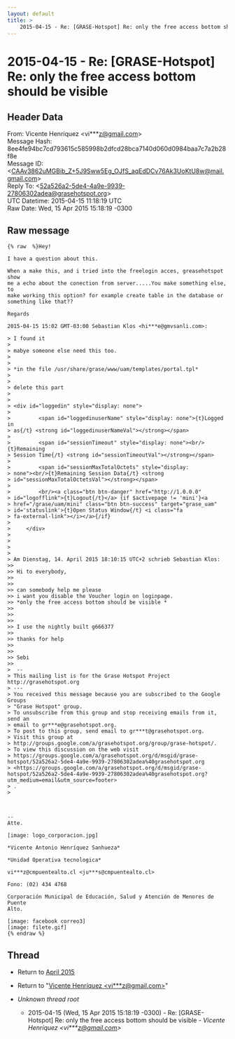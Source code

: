 ```yaml
---
layout: default
title: >
    2015-04-15 - Re: [GRASE-Hotspot] Re: only the free access bottom should be visible
---
```


# 2015-04-15 - Re: [GRASE-Hotspot] Re: only the free access bottom should be visible

## Header Data

From: Vicente Henríquez \<vi***z@gmail.com\><br>
Message Hash: 8ee4fe94bc7cd793615c585998b2dfcd28bca7140d060d0984baa7c7a2b28f8e<br>
Message ID: \<CAAv3862uMGBib_Z+5J9Sww5Eg_OJfS_aqEdDCv76Ak3UoKtU8w@mail.gmail.com\><br>
Reply To: \<52a526a2-5de4-4a9e-9939-27806302adea@grasehotspot.org\><br>
UTC Datetime: 2015-04-15 11:18:19 UTC<br>
Raw Date: Wed, 15 Apr 2015 15:18:19 -0300<br>

## Raw message

```
{% raw  %}Hey!

I have a question about this.

When a make this, and i tried into the freelogin acces, greasehotspot show
me a echo about the conection from server.....You make something else, to
make working this option? for example create table in the database or
something like that??

Regards

2015-04-15 15:02 GMT-03:00 Sebastian Klos <hi***e@gmvsanli.com>:

> I found it
>
> mabye someone else need this too.
>
>
> *in the file /usr/share/grase/www/uam/templates/portal.tpl*
>
>
> delete this part
>
>
> <div id="loggedin" style="display: none">
>
>         <span id="loggedinuserName" style="display: none">{t}Logged in
> as{/t} <strong id="loggedinuserNameVal"></strong></span>
>
>         <span id="sessionTimeout" style="display: none"><br/>{t}Remaining
> Session Time{/t} <strong id="sessionTimeoutVal"></strong></span>
>
>         <span id="sessionMaxTotalOctets" style="display:
> none"><br/>{t}Remaining Session Data{/t} <strong
> id="sessionMaxTotalOctetsVal"></strong></span>
>
>         <br/><a class="btn btn-danger" href="http://1.0.0.0"
> id="logofflink">{t}Logout{/t}</a> {if $activepage != 'mini'}<a
> href="/grase/uam/mini" class="btn btn-success" target="grase_uam"
> id='statuslink'>{t}Open Status Window{/t} <i class="fa
> fa-external-link"></i></a>{/if}
>
>     </div>
>
>
>
>
> Am Dienstag, 14. April 2015 18:10:15 UTC+2 schrieb Sebastian Klos:
>>
>> Hi to everybody,
>>
>>
>> can somebody help me please
>> i want you disable the Voucher login on loginpage.
>> *only the free access bottom should be visible *
>>
>>
>>
>> I use the nightly built g666377
>>
>> thanks for help
>>
>>
>> Sebi
>>
>  --
> This mailing list is for the Grase Hotspot Project http://grasehotspot.org
> ---
> You received this message because you are subscribed to the Google Groups
> "Grase Hotspot" group.
> To unsubscribe from this group and stop receiving emails from it, send an
> email to gr***e@grasehotspot.org.
> To post to this group, send email to gr***t@grasehotspot.org.
> Visit this group at
> http://groups.google.com/a/grasehotspot.org/group/grase-hotspot/.
> To view this discussion on the web visit
> https://groups.google.com/a/grasehotspot.org/d/msgid/grase-hotspot/52a526a2-5de4-4a9e-9939-27806302adea%40grasehotspot.org
> <https://groups.google.com/a/grasehotspot.org/d/msgid/grase-hotspot/52a526a2-5de4-4a9e-9939-27806302adea%40grasehotspot.org?utm_medium=email&utm_source=footer>
> .
>



-- 
Atte.

[image: logo_corporacion.jpg]

*Vicente Antonio Henríquez Sanhueza*

*Unidad Operativa tecnologica*

vi***z@cmpuentealto.cl <ju***s@cmpuentealto.cl>

Fono: (02) 434 4768

Corporación Municipal de Educación, Salud y Atención de Menores de Puente
Alto.

[image: facebook correo3]
[image: filete.gif]
{% endraw %}
```

## Thread

+ Return to [April 2015](/archive/2015/04)

+ Return to "[Vicente Henríquez <vi***z<span>@</span>gmail.com>](/authors/vi___z_at_gmail_com)"

+ _Unknown thread root_
  + 2015-04-15 (Wed, 15 Apr 2015 15:18:19 -0300) - Re: [GRASE-Hotspot] Re: only the free access bottom should be visible - _Vicente Henríquez \<vi***z@gmail.com\>_

